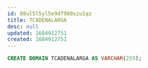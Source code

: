 ```yaml
---
id: 88ul5l5yl5e9df980xzu1qz
title: TCADENALARGA
desc: null
updated: 1684912751
created: 1684912751
---
```



```sql
CREATE DOMAIN TCADENALARGA AS VARCHAR(255);
```
